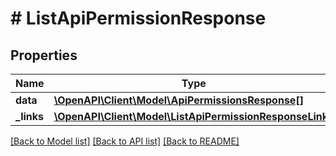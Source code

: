 # # ListApiPermissionResponse

## Properties

Name | Type | Description | Notes
------------ | ------------- | ------------- | -------------
**data** | [**\OpenAPI\Client\Model\ApiPermissionsResponse[]**](ApiPermissionsResponse.md) |  |
**_links** | [**\OpenAPI\Client\Model\ListApiPermissionResponseLinks**](ListApiPermissionResponseLinks.md) |  |

[[Back to Model list]](../../README.md#models) [[Back to API list]](../../README.md#endpoints) [[Back to README]](../../README.md)

